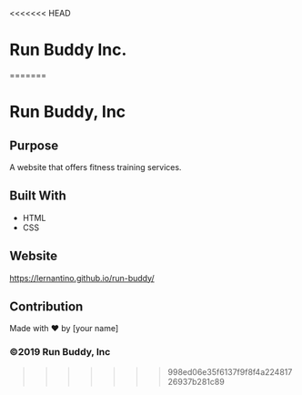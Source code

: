 <<<<<<< HEAD
# Run Buddy Inc.

=======
# Run Buddy, Inc

## Purpose
A website that offers fitness training services. 

## Built With
* HTML
* CSS

## Website
https://lernantino.github.io/run-buddy/

## Contribution
Made with ❤️ by [your name]

### ©️2019 Run Buddy, Inc 

>>>>>>> 998ed06e35f6137f9f8f4a22481726937b281c89
